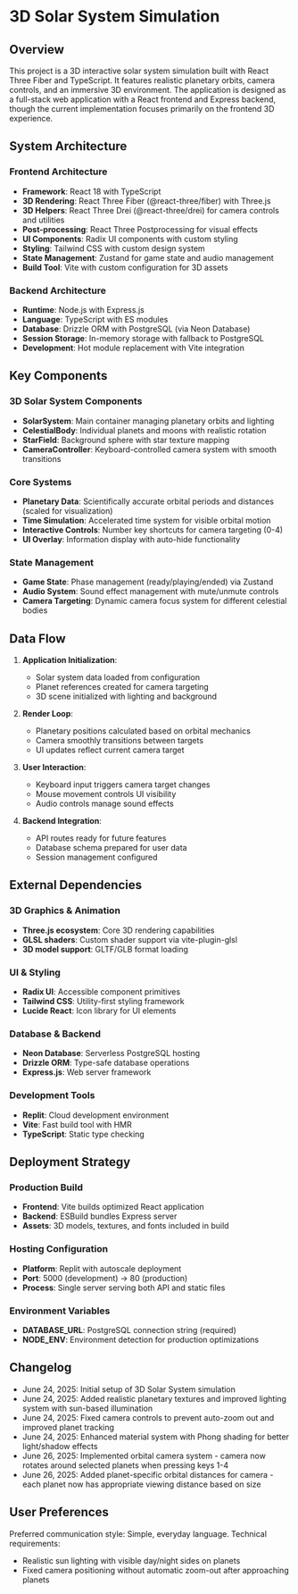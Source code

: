 # 3D Solar System Simulation

## Overview

This project is a 3D interactive solar system simulation built with React Three Fiber and TypeScript. It features realistic planetary orbits, camera controls, and an immersive 3D environment. The application is designed as a full-stack web application with a React frontend and Express backend, though the current implementation focuses primarily on the frontend 3D experience.

## System Architecture

### Frontend Architecture
- **Framework**: React 18 with TypeScript
- **3D Rendering**: React Three Fiber (@react-three/fiber) with Three.js
- **3D Helpers**: React Three Drei (@react-three/drei) for camera controls and utilities
- **Post-processing**: React Three Postprocessing for visual effects
- **UI Components**: Radix UI components with custom styling
- **Styling**: Tailwind CSS with custom design system
- **State Management**: Zustand for game state and audio management
- **Build Tool**: Vite with custom configuration for 3D assets

### Backend Architecture
- **Runtime**: Node.js with Express.js
- **Language**: TypeScript with ES modules
- **Database**: Drizzle ORM with PostgreSQL (via Neon Database)
- **Session Storage**: In-memory storage with fallback to PostgreSQL
- **Development**: Hot module replacement with Vite integration

## Key Components

### 3D Solar System Components
- **SolarSystem**: Main container managing planetary orbits and lighting
- **CelestialBody**: Individual planets and moons with realistic rotation
- **StarField**: Background sphere with star texture mapping
- **CameraController**: Keyboard-controlled camera system with smooth transitions

### Core Systems
- **Planetary Data**: Scientifically accurate orbital periods and distances (scaled for visualization)
- **Time Simulation**: Accelerated time system for visible orbital motion
- **Interactive Controls**: Number key shortcuts for camera targeting (0-4)
- **UI Overlay**: Information display with auto-hide functionality

### State Management
- **Game State**: Phase management (ready/playing/ended) via Zustand
- **Audio System**: Sound effect management with mute/unmute controls
- **Camera Targeting**: Dynamic camera focus system for different celestial bodies

## Data Flow

1. **Application Initialization**: 
   - Solar system data loaded from configuration
   - Planet references created for camera targeting
   - 3D scene initialized with lighting and background

2. **Render Loop**:
   - Planetary positions calculated based on orbital mechanics
   - Camera smoothly transitions between targets
   - UI updates reflect current camera target

3. **User Interaction**:
   - Keyboard input triggers camera target changes
   - Mouse movement controls UI visibility
   - Audio controls manage sound effects

4. **Backend Integration**:
   - API routes ready for future features
   - Database schema prepared for user data
   - Session management configured

## External Dependencies

### 3D Graphics & Animation
- **Three.js ecosystem**: Core 3D rendering capabilities
- **GLSL shaders**: Custom shader support via vite-plugin-glsl
- **3D model support**: GLTF/GLB format loading

### UI & Styling
- **Radix UI**: Accessible component primitives
- **Tailwind CSS**: Utility-first styling framework
- **Lucide React**: Icon library for UI elements

### Database & Backend
- **Neon Database**: Serverless PostgreSQL hosting
- **Drizzle ORM**: Type-safe database operations
- **Express.js**: Web server framework

### Development Tools
- **Replit**: Cloud development environment
- **Vite**: Fast build tool with HMR
- **TypeScript**: Static type checking

## Deployment Strategy

### Production Build
- **Frontend**: Vite builds optimized React application
- **Backend**: ESBuild bundles Express server
- **Assets**: 3D models, textures, and fonts included in build

### Hosting Configuration
- **Platform**: Replit with autoscale deployment
- **Port**: 5000 (development) → 80 (production)
- **Process**: Single server serving both API and static files

### Environment Variables
- **DATABASE_URL**: PostgreSQL connection string (required)
- **NODE_ENV**: Environment detection for production optimizations

## Changelog

- June 24, 2025: Initial setup of 3D Solar System simulation
- June 24, 2025: Added realistic planetary textures and improved lighting system with sun-based illumination
- June 24, 2025: Fixed camera controls to prevent auto-zoom out and improved planet tracking
- June 24, 2025: Enhanced material system with Phong shading for better light/shadow effects
- June 26, 2025: Implemented orbital camera system - camera now rotates around selected planets when pressing keys 1-4
- June 26, 2025: Added planet-specific orbital distances for camera - each planet now has appropriate viewing distance based on size

## User Preferences

Preferred communication style: Simple, everyday language.
Technical requirements:
- Realistic sun lighting with visible day/night sides on planets
- Fixed camera positioning without automatic zoom-out after approaching planets